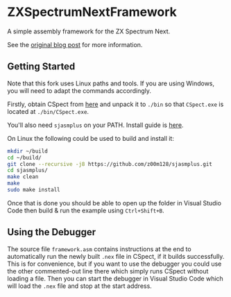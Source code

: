 # ZXSpectrumNextFramework

A simple assembly framework for the ZX Spectrum Next.

See the [original blog post](https://lemmings.info/zx-spectrum-next-framework-part-1/) for more information.

## Getting Started

Note that this fork uses Linux paths and tools. If you are using Windows, you will need to adapt the commands accordingly.

Firstly, obtain CSpect from [here](https://mdf200.itch.io/cspect) and unpack it to `./bin` so that `CSpect.exe` is located at `./bin/CSpect.exe`.

You'll also need `sjasmplus` on your PATH. Install guide is [here](https://github.com/z00m128/sjasmplus/blob/master/INSTALL.md).

On Linux the following could be used to build and install it:

```bash
mkdir ~/build
cd ~/build/
git clone --recursive -j8 https://github.com/z00m128/sjasmplus.git
cd sjasmplus/
make clean
make
sudo make install
```

Once that is done you should be able to open up the folder in Visual Studio Code then build & run the example using `Ctrl+Shift+B`.

## Using the Debugger

The source file `framework.asm` contains instructions at the end to automatically run the newly built `.nex` file in CSpect, if it builds successfully. This is for convenience, but if you want to use the debugger you could use the other commented-out line there which simply runs CSpect without loading a file. Then you can start the debugger in Visual Studio Code which will load the `.nex` file and stop at the start address.
